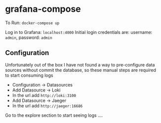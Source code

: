 # grafana-compose

To Run: `docker-compose up`

Log in to Grafana: `localhost:4000`
Initial login credentials are:
username: `admin`, password: `admin`

## Configuration
Unfortunately out of the box I have not found a way to pre-configure data sources without commit the database, so these manual steps are required to start consuming logs

- Configuration -> Datasources
- Add Datasource -> Loki
- In the url add `http://loki:3100`
- Add Datasource -> Jaeger
- In the url add `http://jaeger:16686`

Go to the explore section to start seeing logs ....  